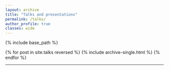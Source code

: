 ```yaml
---
layout: archive
title: "Talks and presentations"
permalink: /talks/
author_profile: true
classes: wide
---
```


{% include base_path %}

{% for post in site.talks reversed %}
  {% include archive-single.html %}
{% endfor %}

---